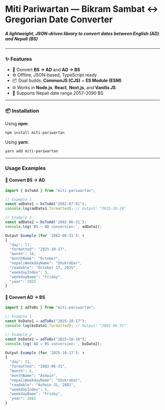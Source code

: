 # **Miti Pariwartan — Bikram Sambat ↔ Gregorian Date Converter**

##### A lightweight, JSON-driven library to convert dates between English (AD) and Nepali (BS)
---

### ✨ Features

- 🔁 Convert **BS → AD** and **AD → BS**
- ⚙️ Offline, JSON-based, TypeScript ready
- 📦 Dual builds: **CommonJS (CJS)** + **ES Module (ESM)**
- 🌐 Works in **Node.js**, **React**, **Next.js**, and **Vanilla JS**
- 📅 Supports Nepali date range 2057–2090 BS
---

### 📦 Installation

Using **npm**:

```bash
npm install miti-pariwartan
```

Using **yarn**:

```bash
yarn add miti-pariwartan

```
---

### Usage Examples

#### 📆 Convert BS → AD

```ts
import { bsToAd } from "miti-pariwartan";

// Example 1
const adDate1 = bsToAd("2082-07-01");
console.log(adDate1.formatted); // Output: "2025-10-18"

// Example 2
const adDate2 = bsToAd('2082-06-31');
console.log('BS → AD conversion:', adDate2);

Output Example (for '2082-06-31'): ⬇️
{
  "day": 17,
  "formatted": "2025-10-17",
  "month": 10,
  "monthName": "October",
  "nepaliWeekdayName": "Shukrabar",
  "readable": "October 17, 2025",
  "weekdayIndex": 5,
  "weekdayName": "Friday",
  "year": 2025
}
```

#### 📅 Convert AD → BS
```ts
import { adToBs } from "miti-pariwartan";

// Example 1
const bsDate1 = adToBs("2025-10-17");
console.log(bsDate1.formatted); // Output: "2082-06-31"

// Example 2
const bsDate2 = adToBs("2025-10-18");
console.log('AD → BS conversion:', bsDate2);

Output Example (for '2025-10-17'): ⬇️
{
  "day": 31,
  "formatted": "2082-06-31",
  "month": 6,
  "monthName": "Ashwin",
  "nepaliWeekdayName": "Shukrabar",
  "readable": "Ashwin 31, 2082",
  "weekdayIndex": 5,
  "weekdayName": "Friday",
  "year": 2082
}






